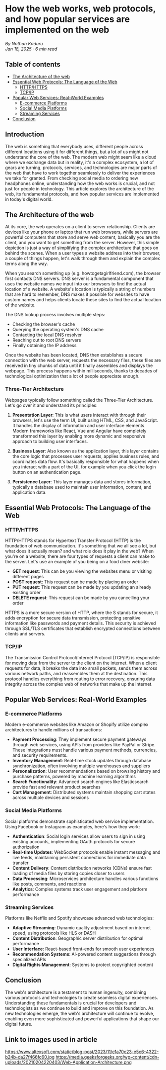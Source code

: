 # How the web works, web protocols, and how popular services are implemented on the web

*By Nathan Kaduru*  
*Jan 18, 2025 · 6 min read*

## Table of contents
- [The Architecture of the web](#the-architecture-of-the-web)
- [Essential Web Protocols: The Language of the Web](#essential-web-protocols-the-language-of-the-web)
  - [HTTP/HTTPS](#httphttps)
  - [TCP/IP](#tcpip)
- [Popular Web Services: Real-World Examples](#popular-web-services-real-world-examples)
  - [E-commerce Platforms](#e-commerce-platforms)
  - [Social Media Platforms](#social-media-platforms)
  - [Streaming Services](#streaming-services)
- [Conclusion](#conclusion)

## Introduction

The web is something that everybody uses, different people across different locations using it for different things, but a lot of us might not understand the core of the web. The modern web might seem like a cloud where we exchange data but in reality, it's a complex ecosystem, a lot of gears are turning, protocols, services, and technologies are major parts of the web that have to work together seamlessly to deliver the experiences we take for granted. From checking social media to ordering new headphones online, understanding how the web works is crucial, and not just for people in technology. This article explores the architecture of the web, its fundamental protocols, and how popular services are implemented in today's digital world.

## The Architecture of the web

At its core, the web operates on a client to server relationship. Clients are devices like your phone or laptop that run web browsers, while servers are powerful computers that store and serve web content, basically you are the client, and you want to get something from the server. However, this simple depiction is just a way of simplifying the complex architecture that goes on behind the scenes. When a user types a website address into their browser, a couple of things happen, let's walk through them and explain the complex terms along the way.

When you search something up (e.g. howtogetagirlfriend.com), the browser first contacts DNS servers. DNS server is a fundamental component that uses the website names we input into our browsers to find the actual location of a website. A website's location is typically a string of numbers that are hard to remember, DNS makes it possible for websites to have custom names and helps clients locate these sites to find the actual location of the website.

The DNS lookup process involves multiple steps:

- Checking the browser's cache
- Querying the operating system's DNS cache
- Contacting the local DNS resolver
- Reaching out to root DNS servers
- Finally obtaining the IP address

Once the website has been located, DNS then establishes a secure connection with the web server, requests the necessary files, these files are received in tiny chunks of data until it finally assembles and displays the webpage. This process happens within milliseconds, thanks to decades of technological optimization that a lot of people appreciate enough.

### Three-Tier Architecture

Webpages typically follow something called the Three-Tier Architecture. Let's go over it and understand its principles:

1. **Presentation Layer**: This is what users interact with through their browsers, let's use the term UI, built using HTML, CSS, and JavaScript. It handles the display of information and user interface elements. Modern frameworks like React, Vue and Angular have completely transformed this layer by enabling more dynamic and responsive approach to building user interfaces.

2. **Business Layer**: Also known as the application layer, this layer contains the core logic that processes user requests, applies business rules, and coordinates data flow. It's basically responsible for what happens when you interact with a part of the UI, for example when you click the login button on an authentication page.

3. **Persistence Layer**: This layer manages data and stores information, typically a database used to maintain user information, content, and application data.

## Essential Web Protocols: The Language of the Web

### HTTP/HTTPS

HTTP/HTTPS stands for Hypertext Transfer Protocol (HTTP) is the foundation of web communication. It's something that we all see a lot, but what does it actually mean? and what role does it play in the web? When you're on a website, there are four types of requests a client can make to the server. Let's use an example of you being on a food diner website:

- **GET request**: This can be you viewing the websites menu or visiting different pages
- **POST request**: This request can be made by placing an order
- **PUT request**: This request can be made by you updating an already existing order
- **DELETE request**: This request can be made by you cancelling your order

HTTPS is a more secure version of HTTP, where the S stands for secure, it adds encryption for secure data transmission, protecting sensitive information like passwords and payment details. This security is achieved through SSL/TLS certificates that establish encrypted connections between clients and servers.

### TCP/IP

The Transmission Control Protocol/Internet Protocol (TCP/IP) is responsible for moving data from the server to the client on the internet. When a client requests for data, it breaks the data into small packets, sends them across various network paths, and reassembles them at the destination. This protocol handles everything from routing to error recovery, ensuring data integrity across the complex web of networks that make up the internet.

## Popular Web Services: Real-World Examples

### E-commerce Platforms

Modern e-commerce websites like Amazon or Shopify utilize complex architectures to handle millions of transactions:

- **Payment Processing**: They implement secure payment gateways through web services, using APIs from providers like PayPal or Stripe. These integrations must handle various payment methods, currencies, and security requirements.
- **Inventory Management**: Real-time stock updates through database synchronization, often involving multiple warehouses and suppliers
- **Personalization**: User recommendations based on browsing history and purchase patterns, powered by machine learning algorithms
- **Search Functionality**: Advanced search engines like Elasticsearch provide fast and relevant product searches
- **Cart Management**: Distributed systems maintain shopping cart states across multiple devices and sessions

### Social Media Platforms

Social platforms demonstrate sophisticated web service implementation. Using Facebook or Instagram as examples, here's how they work:

- **Authentication**: Social login services allow users to sign in using existing accounts, implementing OAuth protocols for secure authorization
- **Real-time Updates**: WebSocket protocols enable instant messaging and live feeds, maintaining persistent connections for immediate data transfer
- **Content Delivery**: Content distribution networks (CDNs) ensure fast loading of media files by storing copies closer to users
- **Data Processing**: Microservices architecture handles various functions like posts, comments, and reactions
- **Analytics**: Complex systems track user engagement and platform performance

### Streaming Services

Platforms like Netflix and Spotify showcase advanced web technologies:

- **Adaptive Streaming**: Dynamic quality adjustment based on internet speed, using protocols like HLS or DASH
- **Content Distribution**: Geographic server distribution for optimal performance
- **User Interface**: React-based front-ends for smooth user experiences
- **Recommendation Systems**: AI-powered content suggestions through specialized APIs
- **Digital Rights Management**: Systems to protect copyrighted content

## Conclusion

The web's architecture is a testament to human ingenuity, combining various protocols and technologies to create seamless digital experiences. Understanding these fundamentals is crucial for developers and technologists as we continue to build and improve on this foundation. As new technologies emerge, the web's architecture will continue to evolve, enabling even more sophisticated and powerful applications that shape our digital future.


## Link to images used in article
https://www.altexsoft.com/static/blog-post/2023/11/e1a70c23-e5c6-4322-b24b-da27f466fc60.jpg
https://media.geeksforgeeks.org/wp-content/cdn-uploads/20210204220403/Web-Application-Architecture.png